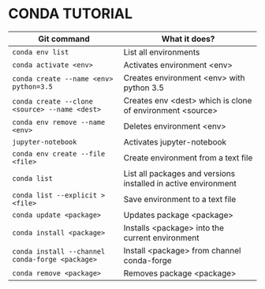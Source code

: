 # CONDA TUTORIAL

Git command | What it does?
------------------- | -----------------------------------
`conda env list` | List all environments
`conda activate <env>` | Activates environment \<env\>
`conda create --name <env> python=3.5` | Creates environment \<env\> with python 3.5
`conda create --clone <source> --name <dest>` | Creates env \<dest\> which is clone of environment \<source>
`conda env remove --name <env>` | Deletes environment \<env\>
`jupyter-notebook` | Activates jupyter-notebook
`conda env create --file <file>` | Create environment from a text file
`conda list` | List all packages and versions installed in active environment
`conda list --explicit > <file>` | Save environment to a text file
`conda update <package>` | Updates package \<package\>
`conda install <package>` | Installs \<package\> into the current environment
`conda install --channel conda-forge <package>` | Install \<package\> from channel conda-forge
`conda remove <package>` | Removes package \<package\>

